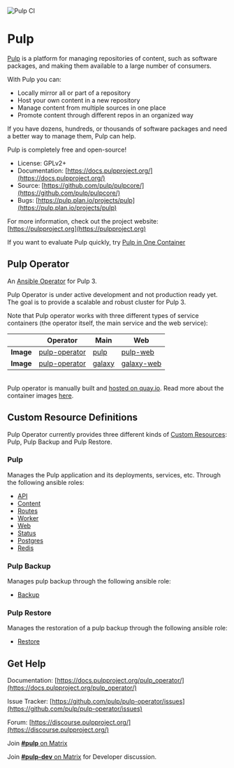 ![Pulp CI](https://github.com/pulp/pulp-operator/workflows/Pulp%20CI/badge.svg)

# Pulp

[Pulp](https://pulpproject.org/) is a platform for managing repositories of content, such as software packages, and making them available to a large number of consumers.

With Pulp you can:

* Locally mirror all or part of a repository
* Host your own content in a new repository
* Manage content from multiple sources in one place
* Promote content through different repos in an organized way

If you have dozens, hundreds, or thousands of software packages and need a better way to manage them, Pulp can help.

Pulp is completely free and open-source!

* License: GPLv2+
* Documentation: [https://docs.pulpproject.org/](https://docs.pulpproject.org/)
* Source: [https://github.com/pulp/pulpcore/](https://github.com/pulp/pulpcore/)
* Bugs: [https://pulp.plan.io/projects/pulp](https://pulp.plan.io/projects/pulp)

For more information, check out the project website: [https://pulpproject.org](https://pulpproject.org)

If you want to evaluate Pulp quickly, try [Pulp in One Container](https://pulpproject.org/pulp-in-one-container/)

## Pulp Operator

An [Ansible Operator](https://www.ansible.com/blog/ansible-operator) for Pulp 3.

Pulp Operator is under active development and not production ready yet. The goal is to provide a scalable and robust cluster for Pulp 3.

Note that Pulp operator works with three different types of service containers (the operator itself, the main service and the web service):

|           | Operator | Main | Web |
| --------- | -------- | ---- | --- |
| **Image** | [pulp-operator](https://quay.io/repository/pulp/pulp-operator?tab=tags) |[pulp](https://quay.io/repository/pulp/pulp?tab=tags) | [pulp-web](https://quay.io/repository/pulp/pulp-web?tab=tags) |
| **Image** | [pulp-operator](https://quay.io/repository/pulp/pulp-operator?tab=tags) |[galaxy](https://quay.io/repository/pulp/galaxy?tab=tags) | [galaxy-web](https://quay.io/repository/pulp/galaxy-web?tab=tags) |

<br>Pulp operator is manually built and [hosted on quay.io](https://quay.io/repository/pulp/pulp-operator). Read more about the container images [here](https://docs.pulpproject.org/pulp_operator/container/).

## Custom Resource Definitions
Pulp Operator currently provides three different kinds of [Custom Resources](https://kubernetes.io/docs/concepts/extend-kubernetes/api-extension/custom-resources/#custom-resources): Pulp, Pulp Backup and Pulp Restore.
### Pulp
Manages the Pulp application and its deployments, services, etc. Through the following ansible roles:

* [API](https://docs.pulpproject.org/pulp_operator/roles/pulp-api/)
* [Content](https://docs.pulpproject.org/pulp_operator/roles/pulp-content/)
* [Routes](https://docs.pulpproject.org/pulp_operator/roles/pulp-routes/)
* [Worker](https://docs.pulpproject.org/pulp_operator/roles/pulp-worker/)
* [Web](https://docs.pulpproject.org/pulp_operator/roles/pulp-web/)
* [Status](https://docs.pulpproject.org/pulp_operator/roles/pulp-status/)
* [Postgres](https://docs.pulpproject.org/pulp_operator/roles/postgres/)
* [Redis](https://docs.pulpproject.org/pulp_operator/roles/redis/)

### Pulp Backup
Manages pulp backup through the following ansible role:

* [Backup](https://docs.pulpproject.org/pulp_operator/roles/backup/)

### Pulp Restore
Manages the restoration of a pulp backup through the following ansible role:

* [Restore](https://docs.pulpproject.org/pulp_operator/roles/restore/)
## Get Help

Documentation: [https://docs.pulpproject.org/pulp_operator/](https://docs.pulpproject.org/pulp_operator/)

Issue Tracker: [https://github.com/pulp/pulp-operator/issues](https://github.com/pulp/pulp-operator/issues)

Forum: [https://discourse.pulpproject.org/](https://discourse.pulpproject.org/)

Join [**#pulp** on Matrix](https://matrix.to/#/#pulp:matrix.org)

Join [**#pulp-dev** on Matrix](https://matrix.to/#/#pulp-dev:matrix.org) for Developer discussion.
